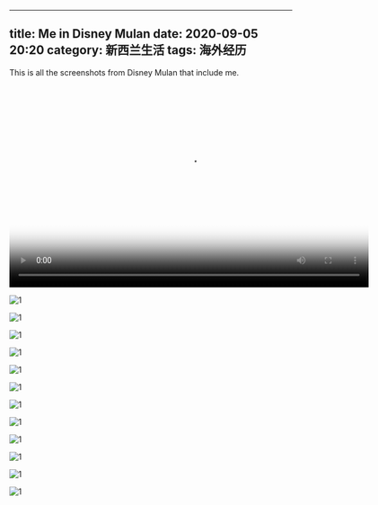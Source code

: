 ----
title: Me in Disney Mulan
date: 2020-09-05 20:20
category: 新西兰生活
tags:   海外经历
----


This is all the screenshots from Disney Mulan that include me.

<video controls width="640" height="360" poster="/uploads/2020/mulan/me.png">
    <source src="/uploads/2020/mulan/me.mp4" type='video/mp4'>
</video>

![1](/uploads/2020/mulan/1.png)

![1](/uploads/2020/mulan/2.png)

![1](/uploads/2020/mulan/3.png)

![1](/uploads/2020/mulan/4.png)

![1](/uploads/2020/mulan/5.png)

![1](/uploads/2020/mulan/6.png)

![1](/uploads/2020/mulan/7.png)

![1](/uploads/2020/mulan/8.png)

![1](/uploads/2020/mulan/9.png)

![1](/uploads/2020/mulan/10.png)

![1](/uploads/2020/mulan/11.png)

![1](/uploads/2020/mulan/12.png)

